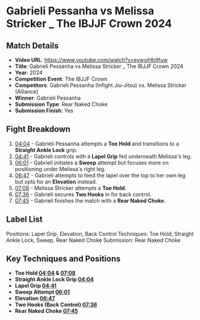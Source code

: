# Gabrieli Pessanha vs Melissa Stricker _ The IBJJF Crown 2024

## Match Details
- **Video URL**: https://www.youtube.com/watch?v=eywyiHb9fuw
- **Title**: Gabrieli Pessanha vs Melissa Stricker _ The IBJJF Crown 2024
- **Year**: 2024
- **Competition Event**: The IBJJF Crown
- **Competitors**: Gabrieli Pessanha (Infight Jiu-Jitsu) vs. Melissa Stricker (Alliance)
- **Winner**: Gabrieli Pessanha
- **Submission Type**: Rear Naked Choke
- **Submission Finish**: Yes

## Fight Breakdown
1. [04:04](https://www.youtube.com/watch?v=eywyiHb9fuw&t=244) - Gabrieli Pessanha attempts a **Toe Hold** and transitions to a **Straight Ankle Lock** grip.
2. [04:41](https://www.youtube.com/watch?v=eywyiHb9fuw&t=281) - Gabrieli controls with a **Lapel Grip** fed underneath Melissa's leg.
3. [06:01](https://www.youtube.com/watch?v=eywyiHb9fuw&t=361) - Gabrieli initiates a **Sweep** attempt but focuses more on positioning under Melissa's right leg.
4. [06:47](https://www.youtube.com/watch?v=eywyiHb9fuw&t=407) - Gabrieli attempts to feed the lapel over the top to her own leg but opts for an **Elevation** instead.
5. [07:08](https://www.youtube.com/watch?v=eywyiHb9fuw&t=428) - Melissa Stricker attempts a **Toe Hold**.
6. [07:36](https://www.youtube.com/watch?v=eywyiHb9fuw&t=456) - Gabrieli secures **Two Hooks** in for back control.
7. [07:45](https://www.youtube.com/watch?v=eywyiHb9fuw&t=465) - Gabrieli finishes the match with a **Rear Naked Choke**.

## Label List
Positions: Lapel Grip, Elevation, Back Control
Techniques: Toe Hold, Straight Ankle Lock, Sweep, Rear Naked Choke
Submission: Rear Naked Choke

## Key Techniques and Positions
- **Toe Hold [04:04](https://www.youtube.com/watch?v=eywyiHb9fuw&t=244) & [07:08](https://www.youtube.com/watch?v=eywyiHb9fuw&t=428)**
- **Straight Ankle Lock Grip [04:04](https://www.youtube.com/watch?v=eywyiHb9fuw&t=244)**
- **Lapel Grip [04:41](https://www.youtube.com/watch?v=eywyiHb9fuw&t=281)**
- **Sweep Attempt [06:01](https://www.youtube.com/watch?v=eywyiHb9fuw&t=361)**
- **Elevation [06:47](https://www.youtube.com/watch?v=eywyiHb9fuw&t=407)**
- **Two Hooks (Back Control) [07:36](https://www.youtube.com/watch?v=eywyiHb9fuw&t=456)**
- **Rear Naked Choke [07:45](https://www.youtube.com/watch?v=eywyiHb9fuw&t=465)**